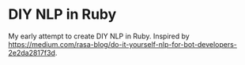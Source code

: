 # DIY NLP in Ruby

My early attempt to create DIY NLP in Ruby. Inspired by https://medium.com/rasa-blog/do-it-yourself-nlp-for-bot-developers-2e2da2817f3d.
